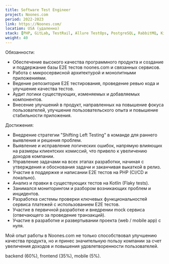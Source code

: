 ```yaml
---
title: Software Test Engineer
project: Noones.com
period: 2022-2023
link: https://Noones.com/
location: USA (удаленно)
stack: [PHP, GitLab, TestRail, Allure TestOps, PostgreSQL, RabbitMQ, Kibana/Grafana, k8s/k9s]
weight: 40
---
```


Обязанности:

- Обеспечение высокого качества программного продукта и создание и поддержание базы E2E тестов noones.com и связанных сервисов.
- Работа с микросервисной архитектурой и монолитными приложениями.
- Ведение репозитория E2E тестирования, проведение ревью кода и улучшение качества тестов.
- Аудит логики существующих, изменяемых и добавляемых компонентов.
- Внесение улучшений в продукт, направленных на повышение фокуса пользователей, улучшение пользовательского опыта и повышение стабильности приложения.


Достижения:

- Внедрение стратегии "Shifting Left Testing" в команде для раннего выявления и решения проблем.
- Выявление и исправление логических ошибок, напрямую влияющих на размеры клиентских комиссий, что привело к увеличению доходов компании.
- Управление задачами на всех этапах разработки, начиная с утверждения и обоснования задачи и заканчивая выкаткой в релиз.
- Участие в поддержке и написании E2E тестов на PHP (CI/CD и локально).
- Анализ и правки в существующих тестов на Kotlin (Flaky tests).
- Занимался мониторингом и разбором возникающих проблем и инцидентов.
- Разработка системы проверки ключевых функциональностей сервиса платежей с использованием E2E тестов.
- Участие в первичной разработке и внедрении mock сервиса (отвечающего за проведение транзакций).
- Участие в разработке и развертывании проекта (web / mobile app) с нуля.

Мой опыт работы в Noones.com не только способствовал улучшению качества продукта, но и принес значительную пользу компании за счет увеличения доходов и повышения удовлетворенности пользователей.

backend (60%), frontend (35%), mobile (5%).